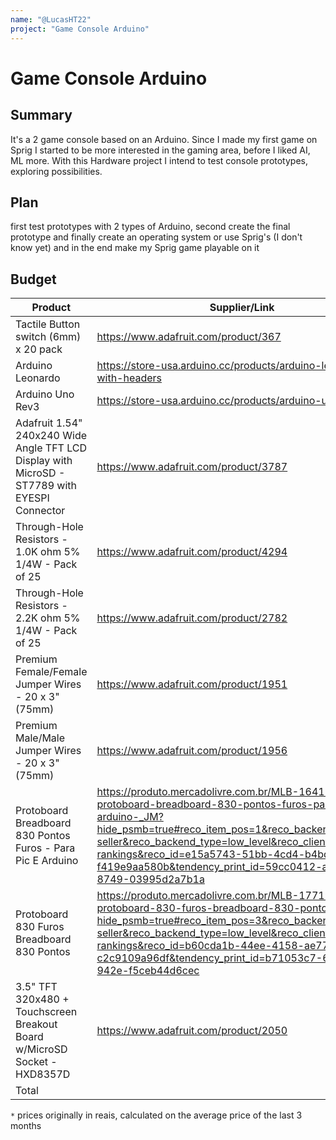 ```yaml
---
name: "@LucasHT22"
project: "Game Console Arduino"
---
```


# Game Console Arduino

## Summary

It's a 2 game console based on an Arduino. 
Since I made my first game on Sprig I started to be more interested in the gaming area,
before I liked AI, ML more. With this Hardware project I intend to test console prototypes, exploring possibilities.

## Plan

first test prototypes with 2 types of Arduino, second create the final prototype and finally create an operating system or use Sprig's (I don't know yet) and in the end make my Sprig game playable on it

## Budget

| Product         | Supplier/Link                         | Cost   |
| --------------- | ------------------------------------- | ------ |
| Tactile Button switch (6mm) x 20 pack | https://www.adafruit.com/product/367 | $2.50 |
| Arduino Leonardo | https://store-usa.arduino.cc/products/arduino-leonardo-with-headers | $24.90 |
| Arduino Uno Rev3 | https://store-usa.arduino.cc/products/arduino-uno-rev3 | $27.60 |
| Adafruit 1.54" 240x240 Wide Angle TFT LCD Display with MicroSD - ST7789 with EYESPI Connector | https://www.adafruit.com/product/3787 | $17.50 |
| Through-Hole Resistors - 1.0K ohm 5% 1/4W - Pack of 25 | https://www.adafruit.com/product/4294 | $0.75 |
| Through-Hole Resistors - 2.2K ohm 5% 1/4W - Pack of 25 | https://www.adafruit.com/product/2782 | $0.75 |
| Premium Female/Female Jumper Wires - 20 x 3" (75mm) | https://www.adafruit.com/product/1951 | $1.95 |
| Premium Male/Male Jumper Wires - 20 x 3" (75mm) | https://www.adafruit.com/product/1956 | $1.95 |
| Protoboard Breadboard 830 Pontos Furos - Para Pic E Arduino | https://produto.mercadolivre.com.br/MLB-1641210515-protoboard-breadboard-830-pontos-furos-para-pic-e-arduino-_JM?hide_psmb=true#reco_item_pos=1&reco_backend=best-seller&reco_backend_type=low_level&reco_client=highlights-rankings&reco_id=e15a5743-51bb-4cd4-b4bd-f419e9aa580b&tendency_print_id=59cc0412-a89f-45b7-8749-03995d2a7b1a | $3.50* |
| Protoboard 830 Furos Breadboard 830 Pontos | https://produto.mercadolivre.com.br/MLB-1771949168-protoboard-830-furos-breadboard-830-pontos-_JM?hide_psmb=true#reco_item_pos=3&reco_backend=best-seller&reco_backend_type=low_level&reco_client=highlights-rankings&reco_id=b60cda1b-44ee-4158-ae77-c2c9109a96df&tendency_print_id=b71053c7-69d9-42e5-942e-f5ceb44d6cec | $3.80* |
| 3.5" TFT 320x480 + Touchscreen Breakout Board w/MicroSD Socket - HXD8357D | https://www.adafruit.com/product/2050 | $39.95 |
| Total |  | $125,15 |

`*` prices originally in reais, calculated on the average price of the last 3 months

